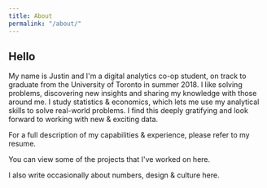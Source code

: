 ```yaml
---
title: About
permalink: "/about/"
---
```


## Hello

My name is Justin and I'm a digital analytics co-op student, on track to graduate from the University of Toronto in summer 2018. I like solving problems, discovering new insights and sharing my knowledge with those around me. I study statistics & economics, which lets me use my analytical skills to solve real-world problems. I find this deeply gratifying and look forward to working with new & exciting data.

For a full description of my capabilities & experience, please refer to my resume.

You can view some of the projects that I've worked on here.

I also write occasionally about numbers, design & culture here. 
